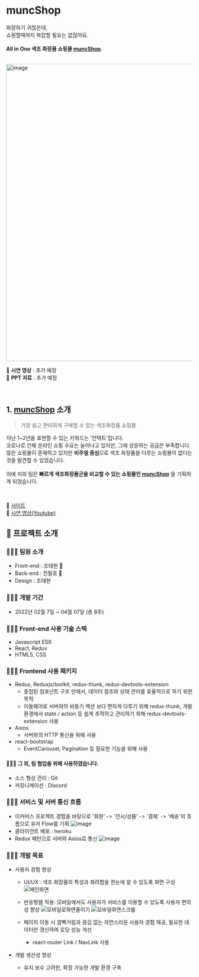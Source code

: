 # muncShop

화장하기 귀찮은데, <br>
쇼핑할때까지 복잡할 필요는 없잖아요. <br>
<br>
**All in One 색조 화장품 쇼핑몰 [muncShop](https://muncshop.herokuapp.com/).**<br>

<br>
<img width="800px" alt="image" src="https://user-images.githubusercontent.com/96715209/171163820-e513d5ae-e882-42ee-89c2-8d83cc24673f.png">

📌 **시연 영상** : 추가 예정 <br>
📌 **PPT 자료** : 추가 예정

<br>

## 1. [muncShop](https://muncshop.herokuapp.com/) 소개
> 가장 쉽고 편리하게 구매할 수 있는 색조화장품 쇼핑몰

지난 1~2년을 표현할 수 있는 키워드는 '언택트'입니다. <br>
코로나로 인해 온라인 쇼핑 수요는 늘어나고 있지만, 그에 상응하는 공급은 부족합니다. <br>
많은 쇼핑몰이 존재하고 있지만 **비주얼 중심**으로 색조 화장품을 다루는 쇼핑몰이 없다는 것을 발견할 수 있었습니다.  <br>
<br>
이에 저희 팀은 **빠르게 색조화장품군을 비교할 수 있는 쇼핑몰인 [muncShop](https://muncshop.herokuapp.com/)** 을 기획하게 되었습니다.

<br>


🔗  [사이트](https://muncshop.herokuapp.com/)  
🔗  [시연 영상(Youtube)](https://www.youtube.com/watch?v=74VDU7rzv9Y)  

## 🐼 프로젝트 소개

### 👨‍👧‍👧 팀원 소개
- Front-end : 조태현 🔗
- Back-end : 전필호 🔗 
- Design : 조태현

### 👨‍👧‍👧 개발 기간
- 2022년 02월 7일 ~ 04월 07일 (총 8주)

### 👨‍👧‍👧 Front-end 사용 기술 스택
- Javascript ES6
- React, Redux
- HTML5, CSS

### 👨‍👧‍👧 Frontend 사용 패키지
- Redux, Reduxjs/toolkit, redux-thunk, redux-devtools-extension
  - 중첩된 컴포넌트 구조 안에서, 데이터 참조와 상태 관리를 효율적으로 하기 위한 목적
  - 미들웨어로 서버와의 비동기 액션 보다 편하게 다루기 위해 redux-thunk, 개발환경에서 state / action 등 쉽게 추적하고 관리하기 위해 redux-devtools-extension 사용
- Axios
  - 서버와의 HTTP 통신을 위해 사용
- react-bootstrap
  - EventCarousel, Pagination 등 필요한 기능을 위해 사용

#### 👨‍👧‍👧 그 외, 팀 협업을 위해 사용하였습니다.
- 소스 형상 관리 : Git
- 커뮤니케이션 : Discord

### 👨‍👧‍👧 서비스 및 서버 통신 흐름
- 이커머스 프로젝트 경험을 바탕으로 '회원' -> '전시/상품' -> '결제' -> '배송'의 흐름으로 유저 Flow를 기획
![image](https://user-images.githubusercontent.com/96715209/172965341-55c646d6-3d05-4caa-8eba-484ea78f9d98.png)
- 클라이언트 배포 : heroku
- Redux 패턴으로 서버와 Axios로 통신
![image](https://user-images.githubusercontent.com/96715209/172965403-5446dd89-4d6b-4b45-a80c-643d7180243b.png)


### 👨‍👧‍👧 개발 목표
- 사용자 경험 향상
  - UI/UX : 색조 화장품의 특성과 화려함을 한눈에 알 수 있도록 화면 구성
    ![메인화면](https://user-images.githubusercontent.com/96715209/172964743-b596c4f5-b349-4ed2-aba8-527cb08811f1.gif)

  - 반응형웹 적용: 모바일에서도 사용자가 서비스를 이용할 수 있도록 사용자 편의성 향상
    ![모바일로화면줄이기](https://user-images.githubusercontent.com/96715209/172964869-5f1235ea-07fa-4305-bb97-abc06e39e722.gif)
    ![모바일화면스크롤](https://user-images.githubusercontent.com/96715209/172964977-13f60c78-4513-481a-9226-92bfcb4bcfa3.gif)

  - 페이지 이동 시 깜빡거림과 끊김 없는 자연스러운 사용자 경험 제공, 필요한 데이터만 갱신하여 로딩 성능 개선
    - react-router Link / NavLink 사용

- 개발 생산성 향상
  - 유지 보수 고려한, 확장 가능한 개발 환경 구축
